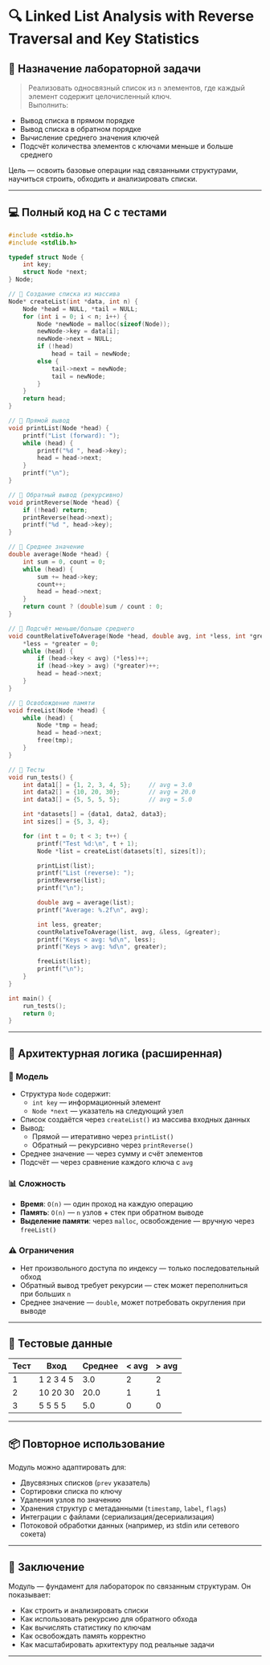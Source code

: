 # 🔍 Linked List Analysis with Reverse Traversal and Key Statistics

## 📘 Назначение лабораторной задачи

> Реализовать односвязный список из `n` элементов, где каждый элемент содержит целочисленный ключ.  
> Выполнить:
- Вывод списка в прямом порядке  
- Вывод списка в обратном порядке  
- Вычисление среднего значения ключей  
- Подсчёт количества элементов с ключами меньше и больше среднего

Цель — освоить базовые операции над связанными структурами, научиться строить, обходить и анализировать списки.

---

## 💻 Полный код на C с тестами
```c
#include <stdio.h>
#include <stdlib.h>

typedef struct Node {
    int key;
    struct Node *next;
} Node;

// 🔧 Создание списка из массива
Node* createList(int *data, int n) {
    Node *head = NULL, *tail = NULL;
    for (int i = 0; i < n; i++) {
        Node *newNode = malloc(sizeof(Node));
        newNode->key = data[i];
        newNode->next = NULL;
        if (!head)
            head = tail = newNode;
        else {
            tail->next = newNode;
            tail = newNode;
        }
    }
    return head;
}

// 🔧 Прямой вывод
void printList(Node *head) {
    printf("List (forward): ");
    while (head) {
        printf("%d ", head->key);
        head = head->next;
    }
    printf("\n");
}

// 🔧 Обратный вывод (рекурсивно)
void printReverse(Node *head) {
    if (!head) return;
    printReverse(head->next);
    printf("%d ", head->key);
}

// 🔧 Среднее значение
double average(Node *head) {
    int sum = 0, count = 0;
    while (head) {
        sum += head->key;
        count++;
        head = head->next;
    }
    return count ? (double)sum / count : 0;
}

// 🔧 Подсчёт меньше/больше среднего
void countRelativeToAverage(Node *head, double avg, int *less, int *greater) {
    *less = *greater = 0;
    while (head) {
        if (head->key < avg) (*less)++;
        if (head->key > avg) (*greater)++;
        head = head->next;
    }
}

// 🔧 Освобождение памяти
void freeList(Node *head) {
    while (head) {
        Node *tmp = head;
        head = head->next;
        free(tmp);
    }
}

// 🔧 Тесты
void run_tests() {
    int data1[] = {1, 2, 3, 4, 5};     // avg = 3.0
    int data2[] = {10, 20, 30};        // avg = 20.0
    int data3[] = {5, 5, 5, 5};        // avg = 5.0

    int *datasets[] = {data1, data2, data3};
    int sizes[] = {5, 3, 4};

    for (int t = 0; t < 3; t++) {
        printf("Test %d:\n", t + 1);
        Node *list = createList(datasets[t], sizes[t]);

        printList(list);
        printf("List (reverse): ");
        printReverse(list);
        printf("\n");

        double avg = average(list);
        printf("Average: %.2f\n", avg);

        int less, greater;
        countRelativeToAverage(list, avg, &less, &greater);
        printf("Keys < avg: %d\n", less);
        printf("Keys > avg: %d\n", greater);

        freeList(list);
        printf("\n");
    }
}

int main() {
    run_tests();
    return 0;
}
```
---

## 🧠 Архитектурная логика (расширенная)

### 📐 Модель

- Структура `Node` содержит:
  - `int key` — информационный элемент
  - `Node *next` — указатель на следующий узел
- Список создаётся через `createList()` из массива входных данных
- Вывод:
  - Прямой — итеративно через `printList()`
  - Обратный — рекурсивно через `printReverse()`
- Среднее значение — через сумму и счёт элементов
- Подсчёт — через сравнение каждого ключа с `avg`

### 📊 Сложность

- **Время**: `O(n)` — один проход на каждую операцию
- **Память**: `O(n)` — `n` узлов + стек при обратном выводе
- **Выделение памяти**: через `malloc`, освобождение — вручную через `freeList()`

### ⚠️ Ограничения

- Нет произвольного доступа по индексу — только последовательный обход
- Обратный вывод требует рекурсии — стек может переполниться при больших `n`
- Среднее значение — `double`, может потребовать округления при выводе

---

## 🧪 Тестовые данные

| Тест | Вход           | Среднее | < avg | > avg |
|------|----------------|---------|-------|-------|
| 1    | 1 2 3 4 5      | 3.0     | 2     | 2     |
| 2    | 10 20 30       | 20.0    | 1     | 1     |
| 3    | 5 5 5 5        | 5.0     | 0     | 0     |

---

## 📦 Повторное использование

Модуль можно адаптировать для:

- Двусвязных списков (`prev` указатель)
- Сортировки списка по ключу
- Удаления узлов по значению
- Хранения структур с метаданными (`timestamp`, `label`, `flags`)
- Интеграции с файлами (сериализация/десериализация)
- Потоковой обработки данных (например, из stdin или сетевого сокета)

---

## 🧘 Заключение

Модуль — фундамент для лабораторок по связанным структурам. Он показывает:

- Как строить и анализировать списки
- Как использовать рекурсию для обратного обхода
- Как вычислять статистику по ключам
- Как освобождать память корректно
- Как масштабировать архитектуру под реальные задачи



---
